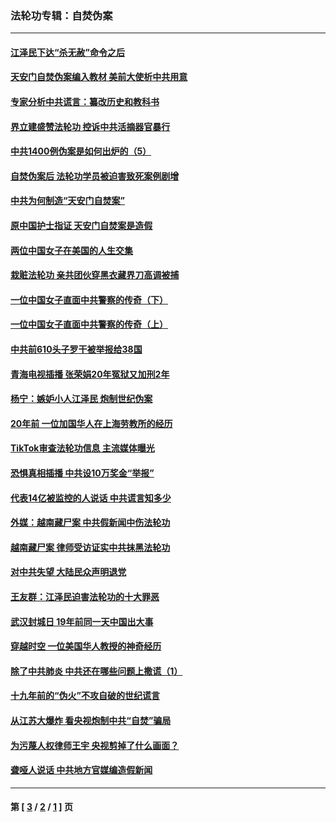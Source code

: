 ### 法轮功专辑：自焚伪案
---
#### [江泽民下达“杀无赦”命令之后](../../pages/nf5562/n13878084.md?10110430) 
#### [天安门自焚伪案编入教材 美前大使析中共用意](../../pages/nf5562/n13791932.md?10110430) 
#### [专家分析中共谎言：纂改历史和教科书](../../pages/nf5562/n13781542.md?10110430) 
#### [界立建盛赞法轮功 控诉中共活摘器官暴行](../../pages/nf5562/n13781971.md?10110430) 
#### [中共1400例伪案是如何出炉的（5）](../../pages/nf5562/n13226831.md?10110430) 
#### [自焚伪案后 法轮功学员被迫害致死案例剧增](../../pages/nf5562/n13190600.md?10110430) 
#### [中共为何制造“天安门自焚案”](../../pages/nf5562/n13183270.md?10110430) 
#### [原中国护士指证 天安门自焚案是造假](../../pages/nf5562/n13172289.md?10110430) 
#### [两位中国女子在美国的人生交集](../../pages/nf5562/n13156138.md?10110430) 
#### [栽赃法轮功 亲共团伙穿黑衣藏界刀高调被捕](../../pages/nf5562/n13073780.md?10110430) 
#### [一位中国女子直面中共警察的传奇（下）](../../pages/nf5562/n12989706.md?10110430) 
#### [一位中国女子直面中共警察的传奇（上）](../../pages/nf5562/n12985072.md?10110430) 
#### [中共前610头子罗干被举报给38国](../../pages/nf5562/n12975419.md?10110430) 
#### [青海电视插播 张荣娟20年冤狱又加刑2年](../../pages/nf5562/n12738166.md?10110430) 
#### [杨宁：嫉妒小人江泽民 炮制世纪伪案](../../pages/nf5562/n12724108.md?10110430) 
#### [20年前 一位加国华人在上海劳教所的经历](../../pages/nf5562/n12707932.md?10110430) 
#### [TikTok审查法轮功信息 主流媒体曝光](../../pages/nf5562/n12362336.md?10110430) 
#### [恐惧真相插播 中共设10万奖金“举报”](../../pages/nf5562/n12306396.md?10110430) 
#### [代表14亿被监控的人说话 中共谎言知多少](../../pages/nf5562/n12297484.md?10110430) 
#### [外媒：越南藏尸案 中共假新闻中伤法轮功](../../pages/nf5562/n12264411.md?10110430) 
#### [越南藏尸案 律师受访证实中共抹黑法轮功](../../pages/nf5562/n12261878.md?10110430) 
#### [对中共失望 大陆民众声明退党](../../pages/nf5562/n12187315.md?10110430) 
#### [王友群：江泽民迫害法轮功的十大罪恶](../../pages/nf5562/n12169074.md?10110430) 
#### [武汉封城日 19年前同一天中国出大事](../../pages/nf5562/n12150901.md?10110430) 
#### [穿越时空  一位美国华人教授的神奇经历](../../pages/nf5562/n12097460.md?10110430) 
#### [除了中共肺炎 中共还在哪些问题上撒谎（1）](../../pages/nf5562/n11955770.md?10110430) 
#### [十九年前的“伪火”不攻自破的世纪谎言](../../pages/nf5562/n11813238.md?10110430) 
#### [从江苏大爆炸 看央视炮制中共“自焚”骗局](../../pages/nf5562/n11140275.md?10110430) 
#### [为污蔑人权律师王宇 央视剪掉了什么画面？](../../pages/nf5562/n11130142.md?10110430) 
#### [聋哑人说话 中共地方官媒编造假新闻](../../pages/nf5562/n11006067.md?10110430) 

---
#### 第 [ [3](./3.md?10110430) / [2](./2.md?10110430) / [1](./1.md?10110430) ] 页
